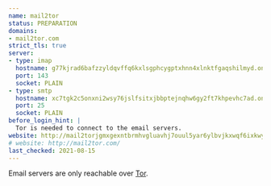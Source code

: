 ```yaml
---
name: mail2tor
status: PREPARATION
domains:
- mail2tor.com
strict_tls: true
server:
- type: imap
  hostname: g77kjrad6bafzzyldqvffq6kxlsgphcygptxhnn4xlnktfgaqshilmyd.onion
  port: 143
  socket: PLAIN
- type: smtp
  hostname: xc7tgk2c5onxni2wsy76jslfsitxjbbptejnqhw6gy2ft7khpevhc7ad.onion
  port: 25
  socket: PLAIN
before_login_hint: |
  Tor is needed to connect to the email servers.
website: http://mail2torjgmxgexntbrmhvgluavhj7ouul5yar6ylbvjkxwqf6ixkwyd.onion/
# website: http://mail2tor.com/
last_checked: 2021-08-15
---
```


Email servers are only reachable over [Tor](https://www.torproject.org/).
